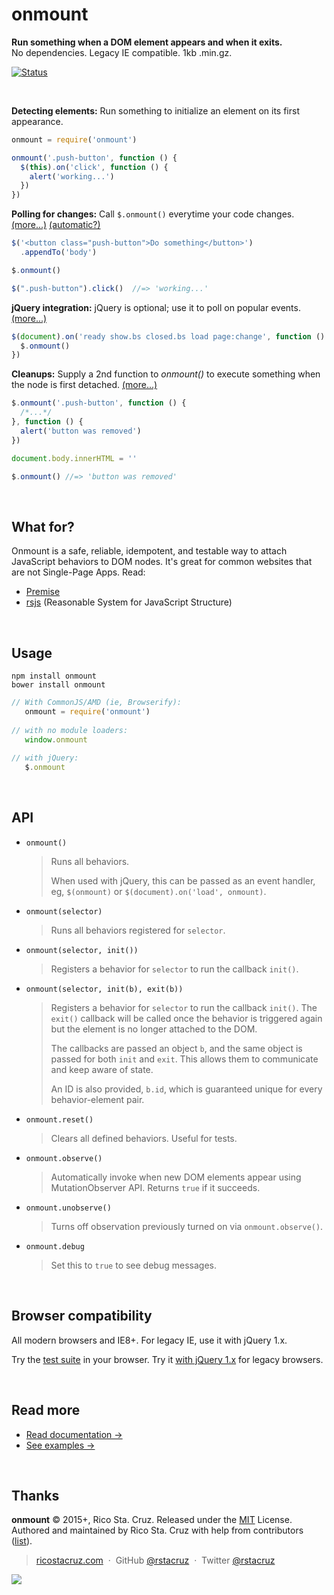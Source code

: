# onmount

**Run something when a DOM element appears and when it exits.**<br>
No dependencies. Legacy IE compatible. 1kb .min.gz.

[![Status](https://travis-ci.org/rstacruz/onmount.svg?branch=master)](https://travis-ci.org/rstacruz/onmount "See test builds")

<br>

**Detecting elements:**
Run something to initialize an element on its first appearance.

```js
onmount = require('onmount')

onmount('.push-button', function () {
  $(this).on('click', function () {
    alert('working...')
  })
})
```

**Polling for changes:**
Call `$.onmount()` everytime your code changes.
[(more...)](/docs/idempotency.md)
[(automatic?)](/docs/automatic-observation.md)

```js
$('<button class="push-button">Do something</button>')
  .appendTo('body')

$.onmount()

$(".push-button").click()  //=> 'working...'
```

**jQuery integration:**
jQuery is optional; use it to poll on popular events. [(more...)](/docs/idempotency.md)

```js
$(document).on('ready show.bs closed.bs load page:change', function () {
  $.onmount()
})
```

**Cleanups:**
Supply a 2nd function to *onmount()* to execute something when the node is first detached.
[(more...)](/docs/cleanup.md)

```js
$.onmount('.push-button', function () {
  /*...*/
}, function () {
  alert('button was removed')
})

document.body.innerHTML = ''

$.onmount() //=> 'button was removed'
```

<br>

## What for?

Onmount is a safe, reliable, idempotent, and testable way to attach JavaScript behaviors to DOM nodes. It's great for common websites that are not Single-Page Apps. Read:

- [Premise](/docs/premise.md)
- [rsjs][rsjs] (Reasonable System for JavaScript Structure)

<br>

## Usage

```
npm install onmount
bower install onmount
```

```js
// With CommonJS/AMD (ie, Browserify):
   onmount = require('onmount')
   
// with no module loaders:
   window.onmount
  
// with jQuery:
   $.onmount
```

[Bootstrap events]: http://getbootstrap.com/javascript/
[Turbolinks load]: https://github.com/rails/turbolinks#events
[idempotent]: https://en.wiktionary.org/wiki/idempotent
[Browserify]: http://browserify.org/


<br>

## API

* `onmount()`

  > Runs all behaviors.
  >
  > When used with jQuery, this can be passed as an event handler, eg, `$(onmount)` or `$(document).on('load', onmount)`.

* `onmount(selector)`

  > Runs all behaviors registered for `selector`.

* `onmount(selector, init())`

  > Registers a behavior for `selector` to run the callback `init()`.

* `onmount(selector, init(b), exit(b))`

  > Registers a behavior for `selector` to run the callback `init()`. The `exit()` callback will be called once the behavior is triggered again but the element is no longer attached to the DOM.
  >
  > The callbacks are passed an object `b`, and  the same object is passed for both `init` and `exit`. This allows them to communicate and keep aware of state.
  >
  > An ID is also provided, `b.id`, which is guaranteed unique for every behavior-element pair.

* `onmount.reset()`

  > Clears all defined behaviors. Useful for tests.

* `onmount.observe()`

  > Automatically invoke when new DOM elements appear using MutationObserver API. Returns `true` if it succeeds.

* `onmount.unobserve()`

  > Turns off observation previously turned on via `onmount.observe()`.

* `onmount.debug`

  > Set this to `true` to see debug messages.

<br>

## Browser compatibility

All modern browsers and IE8+. For legacy IE, use it with jQuery 1.x.

Try the [test suite](https://rawgit.com/rstacruz/onmount/master/test/index.html) in your browser. Try it [with jQuery 1.x](https://rawgit.com/rstacruz/onmount/master/test/jquery.html) for legacy browsers.

<br>

## Read more

* [Read documentation →](http://ricostacruz.com/onmount/)
* [See examples →](https://github.com/rstacruz/onmount/examples)

<br>

## Thanks

**onmount** © 2015+, Rico Sta. Cruz. Released under the [MIT] License.<br>
Authored and maintained by Rico Sta. Cruz with help from contributors ([list][contributors]).

> [ricostacruz.com](http://ricostacruz.com) &nbsp;&middot;&nbsp;
> GitHub [@rstacruz](https://github.com/rstacruz) &nbsp;&middot;&nbsp;
> Twitter [@rstacruz](https://twitter.com/rstacruz)

[MIT]: http://mit-license.org/
[contributors]: http://github.com/rstacruz/onmount/contributors
[rsjs]: https://github.com/rstacruz/rsjs

[![](https://img.shields.io/badge/%E2%9C%93-collaborative_etiquette-brightgreen.svg)](http://git.io/col)
